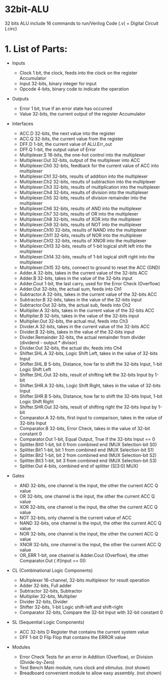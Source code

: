 # 32bit-ALU
32 bits ALU include 16 commands to run/Verilog Code (.v) + Digital Circuit (.circ) 

# 1.	List of Parts:

- Inputs  
  - Clock	1 bit, the clock, feeds into the clock on the register Accumulator  
  - Input	32-bits, binary integer for input  
  - Opcode	4-bits, binary code to indicate the operation

- Outputs  
  - Error	1 bit, true if an error state has occurred  
  - Value	32-bits, the current output of the register Accumulator

- Interfaces  
  - ACC.D	32-bits, the next value into the register  
  - ACC.Q	32-bits, the current value from the register  
  - DFF.D	1-bit, the current value of ALU.Err_out  
  - DFF.Q	1-bit, the output value of Error  
  - Multiplexer.S	16-bits, the one-hot control into the multiplexer  
  - Multiplexer.Out	32-bits, output of the multiplexer into ACC  
  - Multiplexer.Ch0	32-bits, feedback for the current value of ACC into multiplexer  
  - Multiplexer.Ch1	32-bits, results of addition into the multiplexer  
  - Multiplexer.Ch2	32-bits, results of subtraction into the multiplexer  
  - Multiplexer.Ch3	32-bits, results of multiplication into the multiplexer  
  - Multiplexer.Ch4	32-bits, results of division into the multiplexer  
  - Multiplexer.Ch5	32-bits, results of division remainder into the multiplexer  
  - Multiplexer.Ch6	32-bits, results of AND into the multiplexer  
  - Multiplexer.Ch7	32-bits, results of OR into the multiplexer  
  - Multiplexer.Ch8	32-bits, results of XOR into the multiplexer  
  - Multiplexer.Ch9	32-bits, results of NOT into the multiplexer  
  - Multiplexer.Ch10	32-bits, results of NAND into the multiplexer  
  - Multiplexer.Ch11	32-bits, results of NOR into the multiplexer  
  - Multiplexer.Ch12	32-bits, results of XNOR into the multiplexer  
  - Multiplexer.Ch13	32-bits, results of 1-bit logical shift left into the multiplexer  
  - Multiplexer.Ch14	32-bits, results of 1-bit logical shift right into the multiplexer  
  - Multiplexer.Ch15	32-bits, connect to ground to reset the ACC (GND)  
  - Adder.A	32-bits, takes in the current value of the 32-bits ACC  
  - Adder.B	32-bits, takes in the value of the 32-bits input  
  - Adder.Cout	1-bit, the last carry, used for the Error Check (Overflow)  
  - Adder.Out	32-bits, the actual sum, feeds into Ch1  
  - Subtractor.A	32-bits, takes in the current value of the 32-bits ACC  
  - Subtractor.B	32-bits, takes in the value of the 32-bits input  
  - Subtractor.Out	32-bits, the actual sub, feeds into Ch2  
  - Multiplier.A	32-bits, takes in the current value of the 32-bits ACC  
  - Multiplier.B	32-bits, takes in the value of the 32-bits input  
  - Multiplier.Out	32-bits, the actual mul, feeds into Ch3  
  - Divider.A	32-bits, takes in the current value of the 32-bits ACC  
  - Divider.B	32-bits, takes in the value of the 32-bits input  
  - Divider.Remainder	32-bits, the actual remainder from divider (dividend - output * divisor)  
  - Divider.Out	32-bits, the actual div, feeds into Ch4  
  - Shifter.SHL.A	32-bits, Logic Shift Left, takes in the value of 32-bits Input 
  - Shifter.SHL.B	5-bits, Distance, how far to shift the 32-bits Input, 1-bit Logic Shift Left  
  - Shifter.SHL.Out	32-bits, result of shifting left the 32-bits Input by 1-bit  
  - Shifter.SHR.A	32-bits, Logic Shift Right, takes in the value of 32-bits Input  
  - Shifter.SHR.B	5-bits, Distance, how far to shift the 32-bits Input, 1-bit Logic Shift Right  
  - Shifter.SHR.Out	32-bits, result of shifting right the 32-bits Input by 1-bit  
  - Comparator.A	32-bits, first input to comparison, takes in the value of 32-bits Input  
  - Comparator.B	32-bits, Error Check, takes in the value of 32-bit constant 0  
  - Comparator.Out	1-bit, Equal Output, True if the 32-bits Input == 0  
  - Splitter.Bit0	1-bit, bit 0 from combined end (MUX Selection-bit S0)  
  - Splitter.Bit1	1-bit, bit 1 from combined end (MUX Selection-bit S1)  
  - Splitter.Bit2	1-bit, bit 2 from combined end (MUX Selection-bit S2)  
  - Splitter.Bit3	1-bit, bit 3 from combined end (MUX Selection-bit S3)  
  - Splitter.Out	4-bits, combined end of splitter (S[3:0] MUX)  

- Gates  
  - AND	32-bits, one channel is the input, the other the current ACC Q value  
  - OR	32-bits, one channel is the input, the other the current ACC Q value  
  - XOR	32-bits, one channel is the input, the other the current ACC Q value  
  - NOT	32-bits, only channel is the current value of ACC  
  - NAND	32-bits, one channel is the input, the other the current ACC Q value  
  - NOR	32-bits, one channel is the input, the other the current ACC Q value  
  - XNOR	32-bits, one channel is the input, the other the current ACC Q value  
  - OR_ERR	1-bit, one channel is Adder.Cout (Overflow), the other Comparator.Out ( if(input == 0))  

- CL	(Combinational Logic Components)  
  - Multiplexer	16-channel, 32-bits multiplexor for result operation  
  - Adder	32-bits, Full adder  
  - Subtractor	32-bits, Subtractor  
  - Multiplier	32-bits, Multiplier  
  - Divider	32-bits, Divider  
  - Shifter	32-bits, 1-bit Logic shift-left and shift-right  
  - Comparator	32-bits, Compare the 32-bit Input with 32-bit constant 0  

- SL	(Sequential Logic Components)  
  - ACC	32-bits D Register that contains the current system value  
  - DFF	1-bit D Flip Flop that contains the ERROR value  

- Modules  
  - Error Check	Tests for an error in Addition (Overflow), or Division (Divide-by-Zero)  
  - Test Bench	Main module, runs clock and stimulus. (not shown)  
  - Breadboard	convenient module to allow easy assembly. (not shown)  
